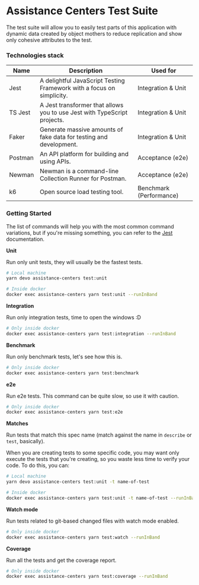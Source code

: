 # Assistance Centers Test Suite

The test suite will allow you to easily test parts of this application with dynamic
data created by object mothers to reduce replication and show only cohesive attributes to the test.

### Technologies stack

| Name       | Description                                                                | Used for                |
| ---------- | -------------------------------------------------------------------------- | ----------------------- |
| Jest       | A delightful JavaScript Testing Framework with a focus on simplicity.      | Integration & Unit      |
| TS Jest    | A Jest transformer that allows you to use Jest with TypeScript projects.   | Integration & Unit      |
| Faker      | Generate massive amounts of fake data for testing and development.         | Integration & Unit      |
| Postman    | An API platform for building and using APIs.                               | Acceptance (e2e)        |
| Newman     | Newman is a command-line Collection Runner for Postman.                    | Acceptance (e2e)        |
| k6         | Open source load testing tool.                                             | Benchmark (Performance) |

### Getting Started

The list of commands will help you with the most common command variations,
but if you're missing something, you can refer to the [Jest](https://jestjs.io/docs/cli) documentation.

**Unit**

Run only unit tests, they will usually be the fastest tests.

```sh
# Local machine
yarn devo assistance-centers test:unit

# Inside docker
docker exec assistance-centers yarn test:unit --runInBand
```

**Integration**

Run only integration tests, time to open the windows :D

```sh
# Only inside docker
docker exec assistance-centers yarn test:integration --runInBand
```

**Benchmark**

Run only benchmark tests, let's see how this is.

```sh
# Only inside docker
docker exec assistance-centers yarn test:benchmark
```

**e2e**

Run e2e tests. This command can be quite slow, so use it with caution.

```sh
# Only inside docker
docker exec assistance-centers yarn test:e2e
```

**Matches**

Run tests that match this spec name (match against the name in `describe` or `test`, basically).

When you are creating tests to some specific code, you may want only execute the tests that you're creating,
so you waste less time to verify your code. To do this, you can:

```sh
# Local machine
yarn devo assistance-centers test:unit -t name-of-test

# Inside docker
docker exec assistance-centers yarn test:unit -t name-of-test --runInBand
```

**Watch mode**

Run tests related to git-based changed files with watch mode enabled.

```sh
# Only inside docker
docker exec assistance-centers yarn test:watch --runInBand
```

**Coverage**

Run all the tests and get the coverage report.

```sh
# Only inside docker
docker exec assistance-centers yarn test:coverage --runInBand
```
